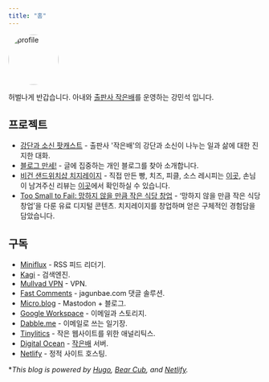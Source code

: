 ```yaml
---
title: "홈"
---
```

<style>
img {
    width: 100px;
    height: 100px;
    border-radius: 50%;
}
</style>
![profile](https://micro.kangminsuk.com/uploads/2024/minse.jpg)

허벌나게 반갑습니다. 아내와 [출판사 작은배](https://jagunbae.com/about/)를 운영하는 강민석 입니다.

## 프로젝트
- [강단과 소신 팟캐스트](https://www.youtube.com/playlist?list=PLxwFutPC1Kq53Iam6OeVNUNdpFJqK5ArH) - 출판사 '작은배'의 강단과 소신이 나누는 일과 삶에 대한 진지한 대화.
- [블로그 만세!](http://blogmansae.com/) - 글에 집중하는 개인 블로그를 찾아 소개합니다. 
- [비건 샌드위치샵 치지레이지](https://jagunbae.com/tag/work/) - 직접 만든 빵, 치즈, 피클, 소스 레시피는 [이곳](https://jagunbae.com/tag/food/), 손님이 남겨주신 리뷰는 [이곳](https://reviews.cheesylazy.com/)에서 확인하실 수 있습니다.
- [Too Small to Fail: 망하지 않을 만큼 작은 식당 창업](https://jagunbae.com/too-small-to-fail/) - ‘망하지 않을 만큼 작은 식당 창업’을 다룬 유료 디지털 콘텐츠. 치지레이지를 창업하며 얻은 구체적인 경험담을 담았습니다.

## 구독
- [Miniflux](https://miniflux.app/) - RSS 피드 리더기.
- [Kagi](https://kagi.com/) - 검색엔진.
- [Mullvad VPN](https://mullvad.net/en) - VPN.
- [Fast Comments](https://fastcomments.com/) - jagunbae.com 댓글 솔루션.
- [Micro.blog](https://micro.kangminsuk.com/) - Mastodon + 블로그.
- [Google Workspace](https://workspace.google.com/) - 이메일과 스토리지.
- [Dabble.me](https://workspace.google.com/) - 이메일로 쓰는 일기장.
- [Tinylitics](https://tinylytics.app/) - 작은 웹사이트를 위한 애널리틱스.
- [Digital Ocean](https://www.digitalocean.com/) - [작은배](https://jagunbae.com/) 서버.
- [Netlify](https://www.netlify.com/) - 정적 사이트 호스팅.

**This blog is powered by [Hugo](https://gohugo.io/), [Bear Cub](https://github.com/clente/hugo-bearcub), and [Netlify](https://www.netlify.com/).*